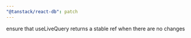 ```yaml
---
"@tanstack/react-db": patch
---
```


ensure that useLiveQuery returns a stable ref when there are no changes
